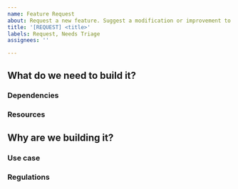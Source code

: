 ```yaml
---
name: Feature Request
about: Request a new feature. Suggest a modification or improvement to an existing feature.
title: '[REQUEST] <title>'
labels: Request, Needs Triage
assignees: ''

---
```


<!--
Note: Please search to see if this feature has previously been requested
-->

## What do we need to build it?

### Dependencies
<!-- Is this feature an expansion of an existing feature? Does it depend on an incomplete or excluded component? Does it require usage of a specific library? -->

### Resources
<!-- Links to any resources or research that could be relevant. -->

## Why are we building it?

### Use case
<!-- Please detail the unique use case of the feature you want. How is it different to our other features? Is this something that can be utilized in other projects, or is it better suited as application code? -->

### Regulations
<!-- Is this feature something we should include as a result of legislation or regulation? -->
